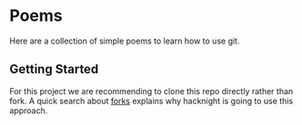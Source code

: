 # Poems

Here are a collection of simple poems to learn how to use git.

## Getting Started

For this project we are recommending to clone this repo directly rather than fork.
A quick search about [forks](https://stackoverflow.com/questions/6286571/are-git-forks-actually-git-clones) explains why hacknight is going to use
this approach. 